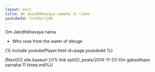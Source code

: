 ```yaml
---
layout: post
title: Om Jalodhbhavaya namaha 11 times
youtubeId: 7rU19errjNk
---
```

 
 
Om Jalodhbhavaya nama 
 
 -  Who rose from the water of deluge 
 
  
 
  
 
 
 
 
 
 


{% include youtubePlayer.html id=page.youtubeId %}
 
[Next]({{ site.baseurl }}{% link  split2/_posts/2014-11-23-Om gabasthaye namaha 11 times.md%})
 
